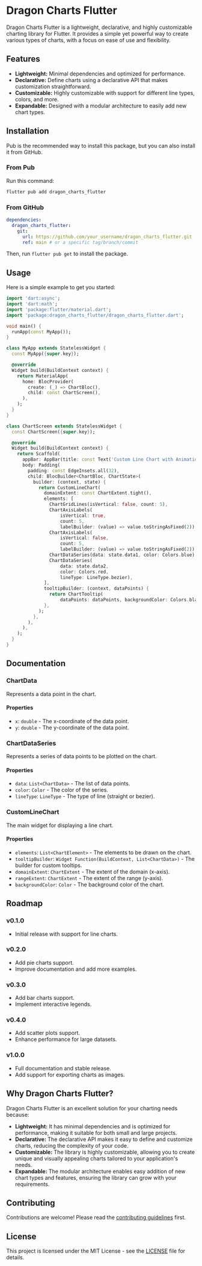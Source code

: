 # Dragon Charts Flutter

Dragon Charts Flutter is a lightweight, declarative, and highly customizable charting library for Flutter. It provides a simple yet powerful way to create various types of charts, with a focus on ease of use and flexibility.

## Features

- **Lightweight:** Minimal dependencies and optimized for performance.
- **Declarative:** Define charts using a declarative API that makes customization straightforward.
- **Customizable:** Highly customizable with support for different line types, colors, and more.
- **Expandable:** Designed with a modular architecture to easily add new chart types.

## Installation

Pub is the recommended way to install this package, but you can also install it from GitHub.

### From Pub

Run this command:

```bash
flutter pub add dragon_charts_flutter
```


### From GitHub

```yaml
dependencies:
  dragon_charts_flutter:
    git:
      url: https://github.com/your_username/dragon_charts_flutter.git
      ref: main # or a specific tag/branch/commit
```

Then, run `flutter pub get` to install the package.

## Usage

Here is a simple example to get you started:

```dart
import 'dart:async';
import 'dart:math';
import 'package:flutter/material.dart';
import 'package:dragon_charts_flutter/dragon_charts_flutter.dart';

void main() {
  runApp(const MyApp());
}

class MyApp extends StatelessWidget {
  const MyApp({super.key});

  @override
  Widget build(BuildContext context) {
    return MaterialApp(
      home: BlocProvider(
        create: (_) => ChartBloc(),
        child: const ChartScreen(),
      ),
    );
  }
}

class ChartScreen extends StatelessWidget {
  const ChartScreen({super.key});

  @override
  Widget build(BuildContext context) {
    return Scaffold(
      appBar: AppBar(title: const Text('Custom Line Chart with Animation')),
      body: Padding(
        padding: const EdgeInsets.all(32),
        child: BlocBuilder<ChartBloc, ChartState>(
          builder: (context, state) {
            return CustomLineChart(
              domainExtent: const ChartExtent.tight(),
              elements: [
                ChartGridLines(isVertical: false, count: 5),
                ChartAxisLabels(
                    isVertical: true,
                    count: 5,
                    labelBuilder: (value) => value.toStringAsFixed(2)),
                ChartAxisLabels(
                    isVertical: false,
                    count: 5,
                    labelBuilder: (value) => value.toStringAsFixed(2)),
                ChartDataSeries(data: state.data1, color: Colors.blue),
                ChartDataSeries(
                    data: state.data2,
                    color: Colors.red,
                    lineType: LineType.bezier),
              ],
              tooltipBuilder: (context, dataPoints) {
                return ChartTooltip(
                    dataPoints: dataPoints, backgroundColor: Colors.black);
              },
            );
          },
        ),
      ),
    );
  }
}
```

## Documentation

### ChartData

Represents a data point in the chart.

#### Properties

- `x`: `double` - The x-coordinate of the data point.
- `y`: `double` - The y-coordinate of the data point.

### ChartDataSeries

Represents a series of data points to be plotted on the chart.

#### Properties

- `data`: `List<ChartData>` - The list of data points.
- `color`: `Color` - The color of the series.
- `lineType`: `LineType` - The type of line (straight or bezier).

### CustomLineChart

The main widget for displaying a line chart.

#### Properties

- `elements`: `List<ChartElement>` - The elements to be drawn on the chart.
- `tooltipBuilder`: `Widget Function(BuildContext, List<ChartData>)` - The builder for custom tooltips.
- `domainExtent`: `ChartExtent` - The extent of the domain (x-axis).
- `rangeExtent`: `ChartExtent` - The extent of the range (y-axis).
- `backgroundColor`: `Color` - The background color of the chart.

## Roadmap

### v0.1.0

- Initial release with support for line charts.

### v0.2.0

- Add pie charts support.
- Improve documentation and add more examples.

### v0.3.0

- Add bar charts support.
- Implement interactive legends.

### v0.4.0

- Add scatter plots support.
- Enhance performance for large datasets.

### v1.0.0

- Full documentation and stable release.
- Add support for exporting charts as images.

## Why Dragon Charts Flutter?

Dragon Charts Flutter is an excellent solution for your charting needs because:

- **Lightweight:** It has minimal dependencies and is optimized for performance, making it suitable for both small and large projects.
- **Declarative:** The declarative API makes it easy to define and customize charts, reducing the complexity of your code.
- **Customizable:** The library is highly customizable, allowing you to create unique and visually appealing charts tailored to your application's needs.
- **Expandable:** The modular architecture enables easy addition of new chart types and features, ensuring the library can grow with your requirements.

## Contributing

Contributions are welcome! Please read the [contributing guidelines](CONTRIBUTING.md) first.

## License

This project is licensed under the MIT License - see the [LICENSE](LICENSE.md) file for details.